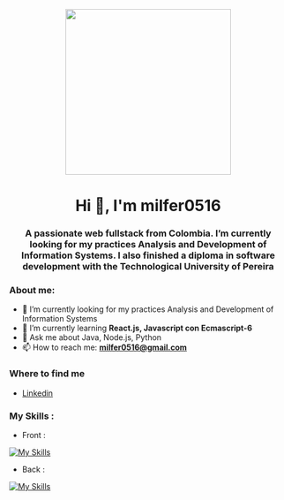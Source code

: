 <div id="header" align="center">
  <img src="https://media.giphy.com/media/10zxDv7Hv5RF9C/giphy.gif" width="300">
        <h1 align="center"> Hi 👋, I'm milfer0516</h1>
        <h3 align="center">A passionate web fullstack from Colombia. I’m currently looking for my practices Analysis and Development of Information Systems.
          I also finished a diploma in software development with the Technological University of Pereira
  </h3>
 
</div>

<!--
**milfer0516/milfer0516** is a ✨ _special_ ✨ repository because its `README.md` (this file) appears on your GitHub profile.

Here are some ideas to get you started:

- 🔭 I’m currently working on ...
- 🌱 I’m currently learning ...
- 👯 I’m looking to collaborate on ...
- 🤔 I’m looking for help with ...
- 💬 Ask me about ...
- 📫 How to reach me: ...
- 😄 Pronouns: ...
- ⚡ Fun fact: ...
-->
### About me: 
- 🔭 I’m currently looking for my practices Analysis and Development of Information Systems
- 🌱 I’m currently learning **React.js, Javascript con Ecmascript-6**
- 💬 Ask me about Java, Node.js, Python
- 📫 How to reach me: **milfer0516@gmail.com**

### Where to find me
- [Linkedin](https://www.linkedin.com/in/milferantoniomu%C3%B1oz/)

### My Skills :
- Front :

 [![My Skills](https://skillicons.dev/icons?i=js,react,html,css)](https://skillicons.dev)
 
 - Back :
 
 [![My Skills](https://skillicons.dev/icons?i=python,java,nodejs,mysql,mongo,spring)](https://skillicons.dev)


